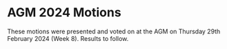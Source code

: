 # AGM 2024 Motions

These motions were presented and voted on at the AGM on Thursday 29th February 2024 (Week 8). Results to follow.
